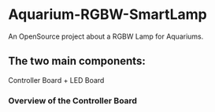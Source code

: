 # Aquarium-RGBW-SmartLamp
An OpenSource project about a RGBW Lamp for Aquariums.


## The two main components:
Controller Board + LED Board

### Overview of the Controller Board 

